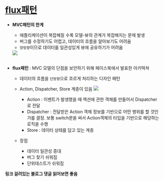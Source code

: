 # [flux패턴](https://beomy.tistory.com/44)

- **MVC패턴의 한계**
    - 애플리케이션이 복잡해질 수록 모델-뷰의 관계가 복잡해지는 문제 발생
    - 버그를 수정하기도 어렵고, 데이터의 흐름을 알아보기도 어려움
    - `양방향`이므로 데이터를 일관성있게 뷰에 공유하기가 어려움


    <img src="https://img1.daumcdn.net/thumb/R1280x0/?scode=mtistory2&fname=https%3A%2F%2Fblog.kakaocdn.net%2Fdn%2FALrHe%2FbtqBTMSuHfN%2FZlW9i9ET34e90APgCRChk1%2Fimg.png"/>
    
    <br>
     <br>
     
- **flux패턴** : MVC 모델의 단점을 보안하기 위해 페이스북에서 발표한 아키텍쳐
    - 데이터의 흐름을 `단방향`으로 흐르게 처리하는 디자인 패턴
    - Action, Dispatcher, Store 계층이 있음
        <img src="https://img1.daumcdn.net/thumb/R1280x0/?scode=mtistory2&fname=https%3A%2F%2Fblog.kakaocdn.net%2Fdn%2FlmfPW%2FbtqBQnTPgIs%2FZ1jmHHdNcOTNiu93kQ9gMk%2Fimg.png"/>
        
        - Action : 이벤트가 발생했을 때 액션에 관한 객체를 만들어서 Dispatcher로 전달
        - Dispatcher : 전달받은 Action 객체 정보를 기반으로 어떤 행위를 할 것인가를 결정. 보통 switch문을 써서 Action객체의 타입을 기반으로 해당하는 로직을 수행
        - Store : 데이터 상태를 담고 있는 계층
    - 장점
        - 데이터 일관성 증대
        - 버그 찾기 쉬워짐
        - 단위테스트가 쉬워짐



__링크 걸려있는 블로그 댓글 읽어보면 좋음__
